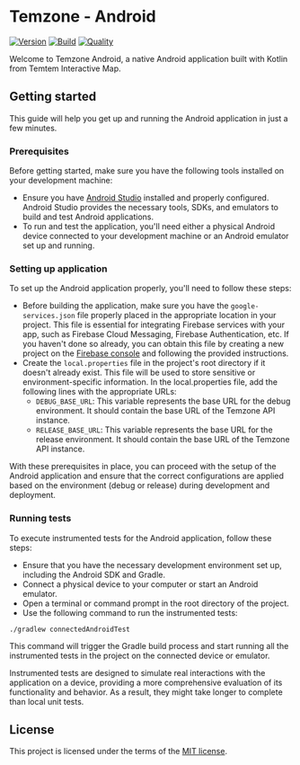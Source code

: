# Temzone - Android

[![Version](https://img.shields.io/badge/version-v0.1.0-orange)](https://github.com/Temtem-Interactive-Map/Temzone-Android)
[![Build](https://img.shields.io/github/actions/workflow/status/Temtem-Interactive-Map/Temzone-Android/main.yml?branch=main)](https://github.com/Temtem-Interactive-Map/Temzone-Android/actions/workflows/main.yml)
[![Quality](https://img.shields.io/codefactor/grade/github/Temtem-Interactive-Map/Temzone-Android)](https://www.codefactor.io/repository/github/temtem-interactive-map/temzone-android)

Welcome to Temzone Android, a native Android application built with Kotlin from Temtem Interactive Map.

## Getting started

This guide will help you get up and running the Android application in just a few minutes.

### Prerequisites

Before getting started, make sure you have the following tools installed on your development machine:

- Ensure you have [Android Studio](https://developer.android.com/studio) installed and properly configured. Android Studio provides the necessary tools, SDKs, and emulators to build and test Android applications.
- To run and test the application, you'll need either a physical Android device connected to your development machine or an Android emulator set up and running.

### Setting up application

To set up the Android application properly, you'll need to follow these steps:

- Before building the application, make sure you have the `google-services.json` file properly placed in the appropriate location in your project. This file is essential for integrating Firebase services with your app, such as Firebase Cloud Messaging, Firebase Authentication, etc. If you haven't done so already, you can obtain this file by creating a new project on the [Firebase console](https://console.firebase.google.com) and following the provided instructions.
- Create the `local.properties` file in the project's root directory if it doesn't already exist. This file will be used to store sensitive or environment-specific information. In the local.properties file, add the following lines with the appropriate URLs:
  - `DEBUG_BASE_URL`: This variable represents the base URL for the debug environment. It should contain the base URL of the Temzone API instance.
  - `RELEASE_BASE_URL`: This variable represents the base URL for the release environment. It should contain the base URL of the Temzone API instance.

With these prerequisites in place, you can proceed with the setup of the Android application and ensure that the correct configurations are applied based on the environment (debug or release) during development and deployment.

### Running tests

To execute instrumented tests for the Android application, follow these steps:

- Ensure that you have the necessary development environment set up, including the Android SDK and Gradle.
- Connect a physical device to your computer or start an Android emulator.
- Open a terminal or command prompt in the root directory of the project.
- Use the following command to run the instrumented tests:

```
./gradlew connectedAndroidTest
```

This command will trigger the Gradle build process and start running all the instrumented tests in the project on the connected device or emulator.

Instrumented tests are designed to simulate real interactions with the application on a device, providing a more comprehensive evaluation of its functionality and behavior. As a result, they might take longer to complete than local unit tests.

## License

This project is licensed under the terms of the [MIT license](https://github.com/Temtem-Interactive-Map/Temzone-Android/blob/main/LICENSE).
